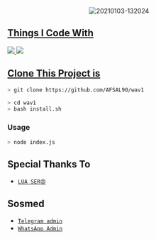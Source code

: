 <p align="center">
<img src=https://i.ibb.co/ZT5d3nn/20210328-083357.jpg" alt="20210103-132024" border="0">
</p>
<p align="center">
<a href="https://github.com/xxirfanx">
</p>

  
## Things I Code With
<p>
    <img
        src="https://img.shields.io/badge/node.js%20-%2343853D.svg?&style=for-the-badge&logo=node.js&logoColor=white" />
    <img
        src="https://img.shields.io/badge/javascript%20-%23323330.svg?&style=for-the-badge&logo=javascript&logoColor=%23F7DF1E" />



## Clone This Project is

```bash
> git clone https://github.com/AFSAL90/wav1
```

```bash
> cd wav1
> bash install.sh
```

### Usage
```bash
> node index.js
```


## Special Thanks To
* [`LUA SER😍`](https://github.com/xxirfanx)

## Sosmed
* [`Telegram admin`](https://t.me/LAU_BRO)
* [`WhatsApp Admin`](http://wa.me/15749993995)
